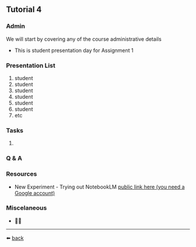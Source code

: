 ## Tutorial 4

### Admin
We will start by covering any of the course administrative details
* This is student presentation day for Assignment 1

### Presentation List
1. student
2. student
1. student
1. student
1. student
1. student
1. etc


### Tasks
1. 

### Q & A

### Resources
* New Experiment - Trying out NotebookLM [public link here (you need a Google account)](https://notebooklm.google.com/notebook/830bd552-ef08-49f2-9672-2dd176985248)

### Miscelaneous
* 🤷‍♂️

---
⬅️ [back](/../../)
